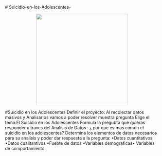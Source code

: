 <p align="justify">
# Suicidio-en-los-Adolescentes-
<p align="center">
  <img
src=https://www.fmposgrado.unam.mx/wp-content/uploads/SDM2-980x816.png width="300"/>
</p>
#Suicidio en los Adolescentes 
Definir el proyecto: Al recolectar datos masivos y Analisarlos vamos a poder resolver muestra pregunta 
Elige el tema:El Suicidio en los Adolescentes 
Formula la pregubta que quieras responder a traves del Analisis de Datos : ¿ por que es mas comun el suicidio en los adolescentes?
Determina los elementos de datos necesarios para su analisis y poder dar respuesta a la pregunta: •Datos cuantitativos •Datos cualitantivos •Fuebte de datos •Variables demograficas• Variables de comportamiento 
</div
